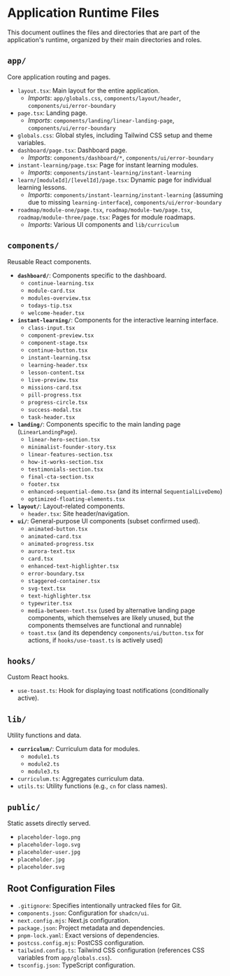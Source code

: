 # Application Runtime Files

This document outlines the files and directories that are part of the application's runtime, organized by their main directories and roles.

## `app/`

Core application routing and pages.

*   `layout.tsx`: Main layout for the entire application.
    *   *Imports*: `app/globals.css`, `components/layout/header`, `components/ui/error-boundary`
*   `page.tsx`: Landing page.
    *   *Imports*: `components/landing/linear-landing-page`, `components/ui/error-boundary`
*   `globals.css`: Global styles, including Tailwind CSS setup and theme variables.
*   `dashboard/page.tsx`: Dashboard page.
    *   *Imports*: `components/dashboard/*`, `components/ui/error-boundary`
*   `instant-learning/page.tsx`: Page for instant learning modules.
    *   *Imports*: `components/instant-learning/instant-learning`
*   `learn/[moduleId]/[levelId]/page.tsx`: Dynamic page for individual learning lessons.
    *   *Imports*: `components/instant-learning/instant-learning` (assuming due to missing `learning-interface`), `components/ui/error-boundary`
*   `roadmap/module-one/page.tsx`, `roadmap/module-two/page.tsx`, `roadmap/module-three/page.tsx`: Pages for module roadmaps.
    *   *Imports*: Various UI components and `lib/curriculum`

## `components/`

Reusable React components.

*   **`dashboard/`**: Components specific to the dashboard.
    *   `continue-learning.tsx`
    *   `module-card.tsx`
    *   `modules-overview.tsx`
    *   `todays-tip.tsx`
    *   `welcome-header.tsx`
*   **`instant-learning/`**: Components for the interactive learning interface.
    *   `class-input.tsx`
    *   `component-preview.tsx`
    *   `component-stage.tsx`
    *   `continue-button.tsx`
    *   `instant-learning.tsx`
    *   `learning-header.tsx`
    *   `lesson-content.tsx`
    *   `live-preview.tsx`
    *   `missions-card.tsx`
    *   `pill-progress.tsx`
    *   `progress-circle.tsx`
    *   `success-modal.tsx`
    *   `task-header.tsx`
*   **`landing/`**: Components specific to the main landing page (`LinearLandingPage`).
    *   `linear-hero-section.tsx`
    *   `minimalist-founder-story.tsx`
    *   `linear-features-section.tsx`
    *   `how-it-works-section.tsx`
    *   `testimonials-section.tsx`
    *   `final-cta-section.tsx`
    *   `footer.tsx`
    *   `enhanced-sequential-demo.tsx` (and its internal `SequentialLiveDemo`)
    *   `optimized-floating-elements.tsx`
*   **`layout/`**: Layout-related components.
    *   `header.tsx`: Site header/navigation.
*   **`ui/`**: General-purpose UI components (subset confirmed used).
    *   `animated-button.tsx`
    *   `animated-card.tsx`
    *   `animated-progress.tsx`
    *   `aurora-text.tsx`
    *   `card.tsx`
    *   `enhanced-text-highlighter.tsx`
    *   `error-boundary.tsx`
    *   `staggered-container.tsx`
    *   `svg-text.tsx`
    *   `text-highlighter.tsx`
    *   `typewriter.tsx`
    *   `media-between-text.tsx` (used by alternative landing page components, which themselves are likely unused, but the components themselves are functional and runnable)
    *   `toast.tsx` (and its dependency `components/ui/button.tsx` for actions, if `hooks/use-toast.ts` is actively used)

## `hooks/`

Custom React hooks.

*   `use-toast.ts`: Hook for displaying toast notifications (conditionally active).

## `lib/`

Utility functions and data.

*   **`curriculum/`**: Curriculum data for modules.
    *   `module1.ts`
    *   `module2.ts`
    *   `module3.ts`
*   `curriculum.ts`: Aggregates curriculum data.
*   `utils.ts`: Utility functions (e.g., `cn` for class names).

## `public/`

Static assets directly served.

*   `placeholder-logo.png`
*   `placeholder-logo.svg`
*   `placeholder-user.jpg`
*   `placeholder.jpg`
*   `placeholder.svg`

## Root Configuration Files

*   `.gitignore`: Specifies intentionally untracked files for Git.
*   `components.json`: Configuration for `shadcn/ui`.
*   `next.config.mjs`: Next.js configuration.
*   `package.json`: Project metadata and dependencies.
*   `pnpm-lock.yaml`: Exact versions of dependencies.
*   `postcss.config.mjs`: PostCSS configuration.
*   `tailwind.config.ts`: Tailwind CSS configuration (references CSS variables from `app/globals.css`).
*   `tsconfig.json`: TypeScript configuration.
